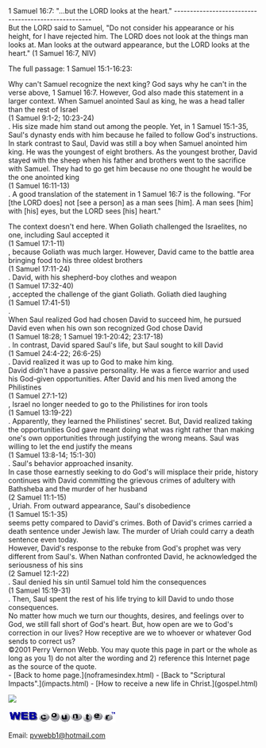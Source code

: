  <head> <title>(PVW) 1 Samuel 16:7: "...but the LORD looks at the heart."</title> <meta content="IE=9" http-equiv="X-UA-Compatible"></meta> <link href="css/page_style.css" rel="stylesheet" type="text/css"></link> </head><body><div class="page_style"> 1 Samuel 16:7: "...but the LORD looks at the heart."
----------------------------------------------------

<div class="p">But the LORD said to Samuel, "Do not consider his appearance or his height, for I have rejected him. The LORD does not look at the things man looks at. Man looks at the outward appearance, but the LORD looks at the heart." (1 Samuel 16:7, NIV)

 The full passage: 1 Samuel 15:1-16:23:</div><div class="p">Why can't Samuel recognize the next king? God says why he can't in the verse above, 1 Samuel 16:7. However, God also made this statement in a larger context. When Samuel anointed Saul as king, he was a head taller than the rest of Israel<div class="footnote">(1 Samuel 9:1-2; 10:23-24)</div>. His size made him stand out among the people. Yet, in 1 Samuel 15:1-35, Saul's dynasty ends with him because he failed to follow God's instructions.</div><div class="p">In stark contrast to Saul, David was still a boy when Samuel anointed him king. He was the youngest of eight brothers. As the youngest brother, David stayed with the sheep when his father and brothers went to the sacrifice with Samuel. They had to go get him because no one thought he would be the one anointed king<div class="footnote">(1 Samuel 16:11-13)</div>. A good translation of the statement in 1 Samuel 16:7 is the following. "For \[the LORD does\] not \[see a person\] as a man sees \[him\]. A man sees \[him\] with \[his\] eyes, but the LORD sees \[his\] heart."

</div><div class="p">The context doesn't end here. When Goliath challenged the Israelites, no one, including Saul accepted it<div class="footnote">(1 Samuel 17:1-11)</div>, because Goliath was much larger. However, David came to the battle area bringing food to his three oldest brothers<div class="footnote">(1 Samuel 17:11-24)</div>. David, with his shepherd-boy clothes and weapon<div class="footnote">(1 Samuel 17:32-40)</div>, accepted the challenge of the giant Goliath. Goliath died laughing<div class="footnote">(1 Samuel 17:41-51)</div>.</div><div class="p">When Saul realized God had chosen David to succeed him, he pursued David even when his own son recognized God chose David<div class="footnote">(1 Samuel 18:28; 1 Samuel 19:1-20:42; 23:17-18)</div>. In contrast, David spared Saul's life, but Saul sought to kill David<div class="footnote">(1 Samuel 24:4-22; 26:6-25)</div>. David realized it was up to God to make him king.</div><div class="p">David didn't have a passive personality. He was a fierce warrior and used his God-given opportunities. After David and his men lived among the Philistines<div class="footnote">(1 Samuel 27:1-12)</div>, Israel no longer needed to go to the Philistines for iron tools<div class="footnote">(1 Samuel 13:19-22)</div>. Apparently, they learned the Philistines' secret. But, David realized taking the opportunities God gave meant doing what was right rather than making one's own opportunities through justifying the wrong means. Saul was willing to let the end justify the means<div class="footnote">(1 Samuel 13:8-14; 15:1-30)</div>. Saul's behavior approached insanity.</div><div class="p">In case those earnestly seeking to do God's will misplace their pride, history continues with David committing the grievous crimes of adultery with Bathsheba and the murder of her husband<div class="footnote">(2 Samuel 11:1-15)</div>, Uriah. From outward appearance, Saul's disobedience<div class="footnote">(1 Samuel 15:1-35)</div> seems petty compared to David's crimes. Both of David's crimes carried a death sentence under Jewish law. The murder of Uriah could carry a death sentence even today.</div><div class="p">However, David's response to the rebuke from God's prophet was very different from Saul's. When Nathan confronted David, he acknowledged the seriousness of his sins<div class="footnote">(2 Samuel 12:1-22)</div>. Saul denied his sin until Samuel told him the consequences<div class="footnote">(1 Samuel 15:19-31)</div>. Then, Saul spent the rest of his life trying to kill David to undo those consequences.</div>No matter how much we turn our thoughts, desires, and feelings over to God, we still fall short of God's heart. But, how open are we to God's correction in our lives? How receptive are we to whoever or whatever God sends to correct us?

<div class="p" id="footnotes"></div><script src="js/footnotes.js" type="text/javascript"></script><div class="copy">©2001 Perry Vernon Webb. You may quote this page in part or the whole as long as you  
 1) do not alter the wording and   
 2) reference this Internet page as the source of the quote.</div> </div>- [Back to home page.](noframesindex.html)
- [Back to "Scriptural Impacts".](impacts.html)
- [How to receive a new life in Christ.](gospel.html)
 
![](http://counter.digits.com/wc/-d/4/pvwebb)

[![digits](images/wc-03.gif)](http://www.digits.com/)

Email: [pvwebb1@hotmail.com](mailto:pvwebb1@hotmail.com)

 